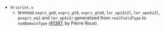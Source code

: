 - in `ssrint.v`
  + lemmas `exprz_ge0`, `exprz_gt0`, `exprz_gte0`, `ler_wpiXz2l`,
    `ler_wpeXz2l`, `pexprz_eq1` and `ler_wpXz2r` generalized from
    `realFieldType` to `numDomainType`
    ([#1367](https://github.com/math-comp/math-comp/pull/1367),
    by Pierre Roux).
